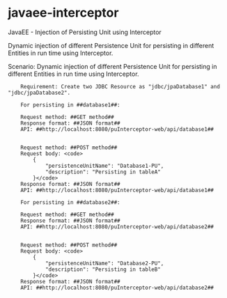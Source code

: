 # javaee-interceptor
JavaEE - Injection of Persisting Unit using Interceptor
  
Dynamic injection of different Persistence Unit for persisting in different Entities in run time using Interceptor. 

Scenario: Dynamic injection of different Persistence Unit for persisting in different Entities in run time using Interceptor.   

        Requirement: Create two JDBC Resource as "jdbc/jpaDatabase1" and "jdbc/jpaDatabase2".  
        
        For persisting in ##database1##:               
        
        Request method: ##GET method##       
        Response format: ##JSON format##       
        API: ##http://localhost:8080/puInterceptor-web/api/database1##              
            
            
        Request method: ##POST method##       
        Request body: <code>
            {
                "persistenceUnitName": "Database1-PU", 
                "description": "Persisting in tableA"
            }</code>       
        Response format: ##JSON format##       
        API: ##http://localhost:8080/puInterceptor-web/api/database1##              
        
        For persisting in ##database2##:               
        
        Request method: ##GET method##       
        Response format: ##JSON format##       
        API: ##http://localhost:8080/puInterceptor-web/api/database2##              
            
            
        Request method: ##POST method##       
        Request body: <code>
            {
                "persistenceUnitName": "Database2-PU", 
                "description": "Persisting in tableB"
            }</code>       
        Response format: ##JSON format##       
        API: ##http://localhost:8080/puInterceptor-web/api/database2##              
   